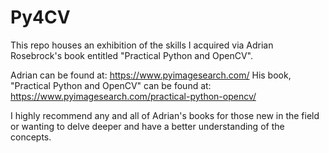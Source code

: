 # Py4CV
This repo houses an exhibition of the skills I acquired via Adrian Rosebrock's book entitled "Practical Python and OpenCV".

Adrian can be found at: https://www.pyimagesearch.com/ 
His book, "Practical Python and OpenCV" can be found at: https://www.pyimagesearch.com/practical-python-opencv/

I highly recommend any and all of Adrian's books for those new in the field or wanting to delve deeper and have a better understanding of the concepts.
